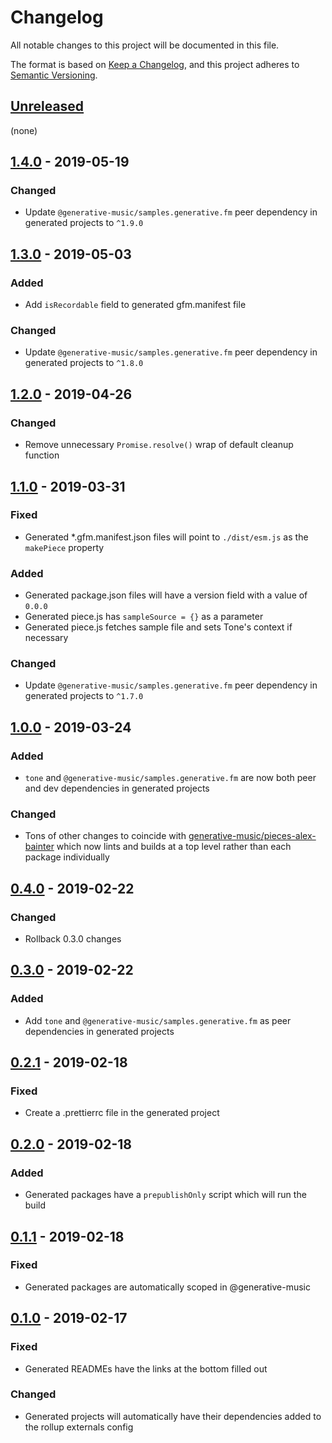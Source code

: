 # Changelog

All notable changes to this project will be documented in this file.

The format is based on [Keep a Changelog](https://keepachangelog.com/en/1.0.0/),
and this project adheres to [Semantic Versioning](https://semver.org/spec/v2.0.0.html).

## [Unreleased]

(none)

## [1.4.0] - 2019-05-19

### Changed

- Update `@generative-music/samples.generative.fm` peer dependency in generated projects to `^1.9.0`

## [1.3.0] - 2019-05-03

### Added

- Add `isRecordable` field to generated gfm.manifest file

### Changed

- Update `@generative-music/samples.generative.fm` peer dependency in generated projects to `^1.8.0`

## [1.2.0] - 2019-04-26

### Changed

- Remove unnecessary `Promise.resolve()` wrap of default cleanup function

## [1.1.0] - 2019-03-31

### Fixed

- Generated \*.gfm.manifest.json files will point to `./dist/esm.js` as the `makePiece` property

### Added

- Generated package.json files will have a version field with a value of `0.0.0`
- Generated piece.js has `sampleSource = {}` as a parameter
- Generated piece.js fetches sample file and sets Tone's context if necessary

### Changed

- Update `@generative-music/samples.generative.fm` peer dependency in generated projects to `^1.7.0`

## [1.0.0] - 2019-03-24

### Added

- `tone` and `@generative-music/samples.generative.fm` are now both peer and dev dependencies in generated projects

### Changed

- Tons of other changes to coincide with [generative-music/pieces-alex-bainter](https://github.com/generative-music/pieces-alex-bainter) which now lints and builds at a top level rather than each package individually

## [0.4.0] - 2019-02-22

### Changed

- Rollback 0.3.0 changes

## [0.3.0] - 2019-02-22

### Added

- Add `tone` and `@generative-music/samples.generative.fm` as peer dependencies in generated projects

## [0.2.1] - 2019-02-18

### Fixed

- Create a .prettierrc file in the generated project

## [0.2.0] - 2019-02-18

### Added

- Generated packages have a `prepublishOnly` script which will run the build

## [0.1.1] - 2019-02-18

### Fixed

- Generated packages are automatically scoped in @generative-music

## [0.1.0] - 2019-02-17

### Fixed

- Generated READMEs have the links at the bottom filled out

### Changed

- Generated projects will automatically have their dependencies added to the rollup externals config

[unreleased]: https://github.com/generative-music/generator-piece/compare/v1.4.0...HEAD
[1.4.0]: https://github.com/generative-music/generator-piece/compare/v1.3.0...v1.4.0
[1.3.0]: https://github.com/generative-music/generator-piece/compare/v1.2.0...v1.3.0
[1.2.0]: https://github.com/generative-music/generator-piece/compare/v1.1.0...v1.2.0
[1.1.0]: https://github.com/generative-music/generator-piece/compare/v1.0.0...v1.1.0
[1.0.0]: https://github.com/generative-music/generator-piece/compare/v0.4.0...v1.0.0
[0.4.0]: https://github.com/generative-music/generator-piece/compare/v0.3.0...v0.4.0
[0.3.0]: https://github.com/generative-music/generator-piece/compare/v0.2.1...v0.3.0
[0.2.1]: https://github.com/generative-music/generator-piece/compare/v0.1.1...v0.2.1
[0.2.0]: https://github.com/generative-music/generator-piece/compare/v0.1.1...v0.2.0
[0.1.1]: https://github.com/generative-music/generator-piece/compare/v0.1.0...v0.1.1
[0.1.0]: https://github.com/generative-music/generator-piece/compare/v0.0.1...v0.1.0
